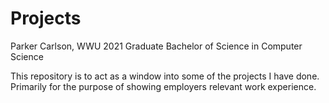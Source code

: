 # Projects
Parker Carlson,
WWU 2021 Graduate
Bachelor of Science in Computer Science

This repository is to act as a window into some of the projects I have done.
Primarily for the purpose of showing employers relevant work experience.
